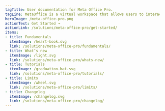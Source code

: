 ```yaml
---
tagTitle: User documentation for Meta Office Pro.
tagLine: MetaOffice is a virtual workspace that allows users to interact and collaborate with their colleagues. Interactions are facilitated by the presence of 2D avatars that allow users to represent themselves virtually on a map.
heroImage: /meta-office-pro.png
actionText: Get Started →
actionLink: /solutions/meta-office-pro/get-started/
items:
- title: Fundamentals​
  itemImage: /heart-book.svg
  link: /solutions/meta-office-pro/fundamentals/
- title: What’s new
  itemImage: /light.svg
  link: /solutions/meta-office-pro/whats-new/
- title: Tutorials
  itemImage: /graduation-hat.svg
  link: /solutions/meta-office-pro/tutorials/
- title: Limits
  itemImage: /wheel.svg
  link: /solutions/meta-office-pro/limits/
- title: Changelog
  itemImage: /changelog.svg
  link: /solutions/meta-office-pro/changelog/
---
```




<Overview />
<Intercom />
<Hubspot />
<Clarity />
<GoogleAnalytics />